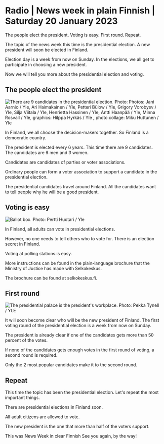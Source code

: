 # Radio \| News week in plain Finnish \| Saturday 20 January 2023

The people elect the president. Voting is easy. First round. Repeat.

The topic of the news week this time is the presidential election. A new president will soon be elected in Finland.

Election day is a week from now on Sunday. In the elections, we all get to participate in choosing a new president.

Now we will tell you more about the presidential election and voting.

## The people elect the president

![There are 9 candidates in the presidential election. Photo: Photos: Jani Aarnio / Yle, Ari Haimakainen / Yle, Petteri Bülow / Yle, Grigory Vorobyev / Yle, Silja Viitala / Yle, Henrietta Hassinen / Yle, Antti Haanpää / Yle, Minna Rosvall / Yle, graphics: Hilppa Hyrkäs / Yle , photo collage: Miku Huttunen / Yle](https://images.cdn.yle.fi/image/upload/c_crop,h_1080,w_1919,x_0,y_0/ar_1.7777777777777777,c_fill,g_faces,h_675,w_1200/dpr_1.0/q_auto:eco/f_auto/fl_lossy/v1705677559/39-123063565aa91d0f178e)

In Finland, we all choose the decision-makers together. So Finland is a democratic country.

The president is elected every 6 years. This time there are 9 candidates. The candidates are 6 men and 3 women.

Candidates are candidates of parties or voter associations.

Ordinary people can form a voter association to support a candidate in the presidential election.

The presidential candidates travel around Finland. All the candidates want to tell people why he will be a good president.

## Voting is easy

![Ballot box. Photo: Pertti Huotari / Yle](https://images.cdn.yle.fi/image/upload/c_crop,h_1080,w_1919,x_0,y_0/ar_1.7777777777777777,c_fill,g_faces,h_675,w_1200/dpr_1.0/q_auto:eco/f_auto/fl_lossy/v1680452718/39-107346663ede1378da48)

In Finland, all adults can vote in presidential elections.

However, no one needs to tell others who to vote for. There is an election secret in Finland.

Voting at polling stations is easy.

More instructions can be found in the plain-language brochure that the Ministry of Justice has made with Selkokeskus.

The brochure can be found at selkokeskus.fi.

## First round

![The presidential palace is the president's workplace. Photo: Pekka Tynell / YLE](https://images.cdn.yle.fi/image/upload/c_crop,h_3115,w_5537,x_0,y_0/ar_1.7777777777777777,c_fill,g_faces,h_675,w_1200/dpr_1.0/q_auto:eco/f_auto/fl_lossy/v1575530180/39-6193715de8aea02c234)

It will soon become clear who will be the new president of Finland. The first voting round of the presidential election is a week from now on Sunday.

The president is already clear if one of the candidates gets more than 50 percent of the votes.

If none of the candidates gets enough votes in the first round of voting, a second round is required.

Only the 2 most popular candidates make it to the second round.

## Repeat

This time the topic has been the presidential election. Let's repeat the most important things.

There are presidential elections in Finland soon.

All adult citizens are allowed to vote.

The new president is the one that more than half of the voters support.

This was News Week in clear Finnish See you again, by the way!
